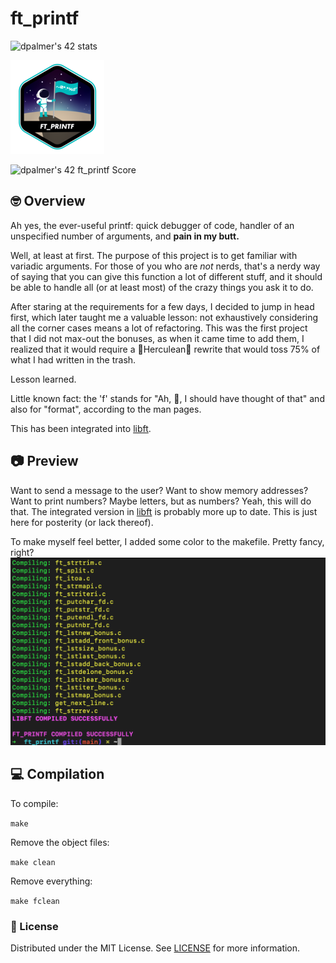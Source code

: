 # ft_printf
![dpalmer's 42 stats](https://badge42.vercel.app/api/v2/cli5pb141011308mh1fmi5qrq/stats?cursusId=21&coalitionId=271)

![Achievement Unlocked!](./assets/ft_printfe.png)

![dpalmer's 42 ft_printf Score](https://badge42.vercel.app/api/v2/cli5pb141011308mh1fmi5qrq/project/2872716)

## 🤓 Overview
Ah yes, the ever-useful printf: quick debugger of code, handler of an unspecified number of arguments, and **pain in my butt.**

Well, at least at first. The purpose of this project is to get familiar with variadic arguments. For those of you who are _not_ nerds, that's a nerdy way of saying that you can give this function a lot of different stuff, and it should be able to handle all (or at least most) of the crazy things you ask it to do.

After staring at the requirements for a few days, I decided to jump in head first, which later taught me a valuable lesson: not exhaustively considering all the corner cases means a lot of refactoring. This was the first project that I did not max-out the bonuses, as when it came time to add them, I realized that it would require a 💪Herculean💪 rewrite that would toss 75% of what I had written in the trash.

Lesson learned.

Little known fact: the 'f' stands for "Ah, 🤬, I should have thought of that" and also for "format", according to the man pages.


This has been integrated into [libft](https://github.com/forbidden-arts/libft).

## 📷 Preview
Want to send a message to the user? Want to show memory addresses? Want to print numbers? Maybe letters, but as numbers? Yeah, this will do that. The integrated version in [libft](https://github.com/forbidden-arts/libft) is probably more up to date. This is just here for posterity (or lack thereof).

To make myself feel better, I added some color to the makefile. Pretty fancy, right?
![Screenshot](./assets/screenshot_printf.png)

## 💻 Compilation
To compile:

```make```

Remove the object files:

```make clean```

Remove everything:

```make fclean```

### 📝 License
Distributed under the MIT License. See [LICENSE](LICENSE) for more information.
